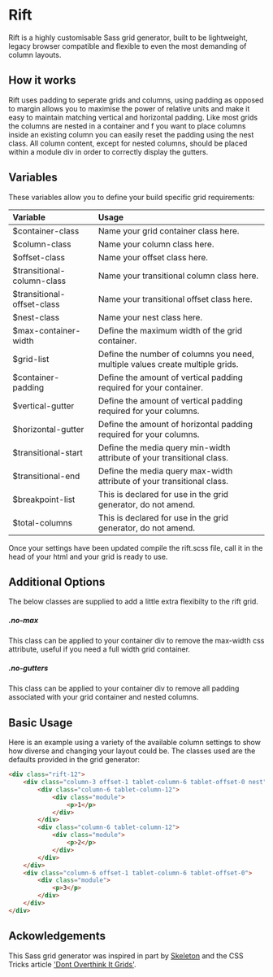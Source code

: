 # Rift
Rift is a highly customisable Sass grid generator, built to be lightweight, legacy browser compatible and flexible to even the most demanding of column layouts.

## How it works
Rift uses padding to seperate grids and columns, using padding as opposed to margin allows you to maximise the power of relative units and make it easy to maintain matching vertical and horizontal padding. Like most grids the columns are nested in a container and f you want to place columns inside an existing column you can easily reset the padding using the nest class. All column content, except for nested columns, should be placed within a module div in order to correctly display the gutters.

## Variables
These variables allow you to define your build specific grid requirements:

| Variable                   | Usage                                                                         |
|:---------------------------|:------------------------------------------------------------------------------|
| $container-class           | Name your grid container class here.                                          |
| $column-class              | Name your column class here.                                                  |
| $offset-class              | Name your offset class here.                                                  |
| $transitional-column-class | Name your transitional column class here.                                     |
| $transitional-offset-class | Name your transitional offset class here.                                     |
| $nest-class                | Name your nest class here.                                                    |
| $max-container-width       | Define the maximum width of the grid container.                               |
| $grid-list                 | Define the number of columns you need, multiple values create multiple grids. |
| $container-padding         | Define the amount of vertical padding required for your container.            |
| $vertical-gutter           | Define the amount of vertical padding required for your columns.              |
| $horizontal-gutter         | Define the amount of horizontal padding required for your columns.            |
| $transitional-start        | Define the media query min-width attribute of your transitional class.        |
| $transitional-end          | Define the media query max-width attribute of your transitional class.        |
| $breakpoint-list           | This is declared for use in the grid generator, do not amend.                 |
| $total-columns             | This is declared for use in the grid generator, do not amend.                 |

Once your settings have been updated compile the rift.scss file, call it in the head of your html and your grid is ready to use.

## Additional Options
The below classes are supplied to add a little extra flexibilty to the rift grid.

##### .no-max
This class can be applied to your container div to remove the max-width css attribute, useful if you need a full width grid container.

##### .no-gutters
This class can be applied to your container div to remove all padding associated with your grid container and nested columns.

## Basic Usage
Here is an example using a variety of the available column settings to show how diverse and changing your layout could be. The classes used are the defaults provided in the grid generator:

```html
<div class="rift-12">
	<div class="column-3 offset-1 tablet-column-6 tablet-offset-0 nest">
		<div class="column-6 tablet-column-12">
			<div class="module">
				<p>1</p>
			</div>
		</div>
		<div class="column-6 tablet-column-12">
			<div class="module">
				<p>2</p>
			</div>
		</div>
	</div>
	<div class="column-6 offset-1 tablet-column-6 tablet-offset-0">
		<div class="module">
			<p>3</p>
		</div>
	</div>
</div>
```

## Ackowledgements
This Sass grid generator was inspired in part by [Skeleton](http://getskeleton.com) and the CSS Tricks article ['Dont Overthink It Grids'](https://css-tricks.com/dont-overthink-it-grids/). 